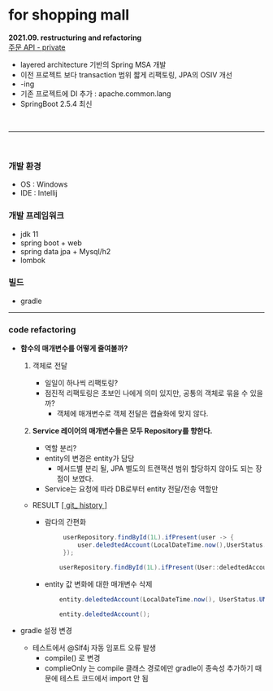 # for shopping mall



**2021.09.  restructuring and refactoring** <br>
[주문 API - private ](https://github.com/sunhwa-kim/order)

  * layered architecture 기반의 Spring MSA 개발
  * 이전 프로젝트 보다 transaction 범위 짧게 리팩토링, JPA의 OSIV 개선 
  * -ing
  * 기존 프로젝트에 DI 추가 : apache.common.lang
  * SpringBoot 2.5.4 최신

 <br>
 
---

 <br>
 
### 개발 환경
* OS : Windows
* IDE : Intellij

### 개발 프레임워크
* jdk 11
* spring boot + web
* spring data jpa + Mysql/h2
* lombok

### 빌드
* gradle

---
### code refactoring

* **함수의 매개변수를 어떻게 줄여볼까?**
    1. 객체로 전달
        * 일일이 하나씩 리팩토링?
        * 점진적 리팩토링은 초보인 나에게 의미 있지만, 공통의 객체로 묶을 수 있을까?
            * 객체에 매개변수로 객체 전달은 캡슐화에 맞지 않다.
        
    2. **Service 레이어의 매개변수들은 모두 Repository를 향한다.**
        * 역할 분리?
        * entity의 변경은 entity가 담당
          * 메서드별 분리 될, JPA 별도의 트랜잭션 범위 할당하지 않아도 되는 장점이 보였다.
        * Service는 요청에 따라 DB로부터 entity 전달/전송 역할만
    
    * RESULT   [[ git_ history ]](https://github.com/sunhwa-kim/Spring_practice/commit/3174337c4a8f274ad92a6fc8f4bd258034167580#diff-4ee76a5028fb660885ee8bb8bf120e3c26181968969b36db96aaceafd9947d93)
    
        * 람다의 간편화
           ```java
                userRepository.findById(1L).ifPresent(user -> {
                    user.deledtedAccount(LocalDateTime.now(),UserStatus.UNREGISTERED,true);
                });
          
            ```
            ```java
                userRepository.findById(1L).ifPresent(User::deledtedAccount);
            ```
        * entity 값 변화에 대한 매개변수 삭제 
            ```java
                entity.deledtedAccount(LocalDateTime.now(), UserStatus.UNREGISTERED, true);
            ```
            ```java
                entity.deledtedAccount();
            ```
          
* gradle 설정 변경
  * 테스트에서 @Slf4j 자동 임포트 오류 발생
    * compile() 로 변경
    * complieOnly 는 compile 클래스 경로에만 gradle이 종속성 추가하기 때문에 테스트 코드에서 import 안 됨
